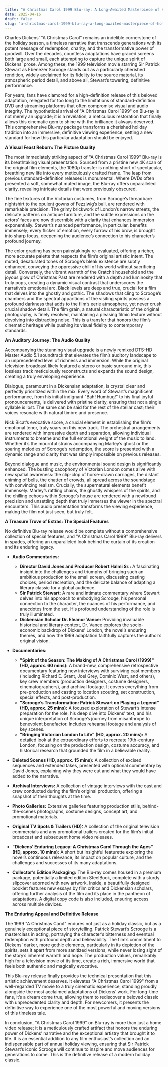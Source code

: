 ```yaml
---
title: "A Christmas Carol 1999 Blu-ray: A Long-Awaited Masterpiece of Holiday Cinema Reimagined"
date: 2025-04-16
draft: false
slug: "a-christmas-carol-1999-blu-ray-a-long-awaited-masterpiece-of-holiday-cinema-reimagined" 
---
```


Charles Dickens’ "A Christmas Carol" remains an indelible cornerstone of the holiday season, a timeless narrative that transcends generations with its potent message of redemption, charity, and the transformative power of goodwill. Over the decades, countless adaptations have graced screens both large and small, each attempting to capture the unique spirit of Dickens’ prose. Among these, the 1999 television movie starring Sir Patrick Stewart as Ebenezer Scrooge stands out as a particularly cherished rendition, widely acclaimed for its fidelity to the source material, its atmospheric period detail, and above all, Stewart’s towering, definitive performance.

For years, fans have clamored for a high-definition release of this beloved adaptation, relegated for too long to the limitations of standard-definition DVD and streaming platforms that often compromise visual and audio integrity. The hypothetical arrival of "A Christmas Carol 1999" on Blu-ray is not merely an upgrade; it is a revelation, a meticulous restoration that finally allows this cinematic gem to shine with the brilliance it always deserved. This comprehensive Blu-ray package transforms a cherished holiday tradition into an immersive, definitive viewing experience, setting a new standard for how this particular adaptation should be enjoyed.

**A Visual Feast Reborn: The Picture Quality**

The most immediately striking aspect of "A Christmas Carol 1999" Blu-ray is its breathtaking visual presentation. Sourced from a pristine new 4K scan of the original film elements, the 1080p transfer is nothing short of spectacular, breathing new life into every meticulously crafted frame. The leap from previous standard-definition releases is monumental. Where DVDs often presented a soft, somewhat muted image, the Blu-ray offers unparalleled clarity, revealing intricate details that were previously obscured.

The fine textures of the Victorian costumes, from Scrooge’s threadbare nightshirt to the opulent gowns of Fezziwig’s ball, are rendered with remarkable precision. The grimy brickwork of London’s narrow streets, the delicate patterns on antique furniture, and the subtle expressions on the actors’ faces are now discernible with a clarity that enhances immersion exponentially. Stewart’s nuanced performance, in particular, benefits immensely; every flicker of emotion, every furrow of his brow, is brought into sharp focus, deepening the audience’s connection to his character’s profound journey.

The color grading has been painstakingly re-evaluated, offering a richer, more accurate palette that respects the film’s original artistic intent. The muted, desaturated tones of Scrooge’s bleak existence are subtly enhanced, conveying the oppressive chill of his world without sacrificing detail. Conversely, the vibrant warmth of the Cratchit household and the joyous glow of Christmas Past are rendered with a depth and luminosity that truly pops, creating a dynamic visual contrast that underscores the narrative’s emotional arc. Black levels are deep and true, crucial for a film that delves into the ghostly and gothic. The shadows that cling to Scrooge’s chambers and the spectral apparitions of the visiting spirits possess a profound darkness that adds to the film’s eerie atmosphere, yet never crush crucial shadow detail. The film grain, a natural characteristic of the original photography, is finely resolved, maintaining a pleasing filmic texture without devolving into distracting noise. This is a transfer that honors the film’s cinematic heritage while pushing its visual fidelity to contemporary standards.

**An Auditory Journey: The Audio Quality**

Accompanying the stunning visual upgrade is a newly remixed DTS-HD Master Audio 5.1 soundtrack that elevates the film’s auditory landscape to an unprecedented level of richness and immersion. While the original television broadcast likely featured a stereo or basic surround mix, this lossless track meticulously reconstructs and expands the sound design, creating a truly enveloping experience.

Dialogue, paramount in a Dickensian adaptation, is crystal clear and perfectly prioritized within the mix. Every word of Stewart’s magnificent performance, from his initial indignant "Bah! Humbug!" to his final joyful pronouncements, is delivered with pristine clarity, ensuring that not a single syllable is lost. The same can be said for the rest of the stellar cast; their voices resonate with natural timbre and presence.

Nick Bicat’s evocative score, a crucial element in establishing the film’s emotional tenor, truly soars on this new track. The orchestral arrangements are rendered with impressive depth and separation, allowing individual instruments to breathe and the full emotional weight of the music to land. Whether it’s the mournful strains accompanying Marley’s ghost or the soaring melodies of Scrooge’s redemption, the score is presented with a dynamic range and clarity that was simply impossible on previous releases.

Beyond dialogue and music, the environmental sound design is significantly enhanced. The bustling cacophony of Victorian London comes alive with new spatial awareness: the clip-clop of horse-drawn carriages, the distant chiming of bells, the chatter of crowds, all spread across the soundstage with convincing realism. Crucially, the supernatural elements benefit immensely. Marley’s rattling chains, the ghostly whispers of the spirits, and the chilling echoes within Scrooge’s house are rendered with a newfound precision and unsettling depth that truly immerses the viewer in the spectral encounters. This audio presentation transforms the viewing experience, making the film not just seen, but truly felt.

**A Treasure Trove of Extras: The Special Features**

No definitive Blu-ray release would be complete without a comprehensive collection of special features, and "A Christmas Carol 1999" Blu-ray delivers in spades, offering an unparalleled look behind the curtain of its creation and its enduring legacy.

* **Audio Commentaries:**

  + **Director David Jones and Producer Robert Halmi Sr.:** A fascinating insight into the challenges and triumphs of bringing such an ambitious production to the small screen, discussing casting choices, period recreation, and the delicate balance of adapting a literary classic for a global audience.
  + **Sir Patrick Stewart:** A rare and intimate commentary where Stewart delves into his approach to embodying Scrooge, his personal connection to the character, the nuances of his performance, and anecdotes from the set. His profound understanding of the role is truly illuminated.
  + **Dickensian Scholar Dr. Eleanor Vance:** Providing invaluable historical and literary context, Dr. Vance explores the socio-economic backdrop of Dickens’ London, the novel’s enduring themes, and how the 1999 adaptation faithfully captures the author’s original vision.
* **Documentaries:**

  + **"Spirit of the Season: The Making of A Christmas Carol (1999)" (HD, approx. 60 mins):** A brand-new, comprehensive retrospective documentary featuring new interviews with surviving cast members (including Richard E. Grant, Joel Grey, Dominic West, and others), key crew members (production designers, costume designers, cinematographers), and archival footage. It covers everything from pre-production and casting to location scouting, set construction, special effects, and post-production.
  + **"Scrooge’s Transformation: Patrick Stewart on Playing a Legend" (HD, approx. 25 mins):** A focused exploration of Stewart’s intense preparation for the role, his deep dive into Dickens’ text, and his unique interpretation of Scrooge’s journey from misanthrope to benevolent benefactor. Includes rehearsal footage and analysis of key scenes.
  + **"Bringing Victorian London to Life" (HD, approx. 20 mins):** A detailed look at the extraordinary efforts to recreate 19th-century London, focusing on the production design, costume accuracy, and historical research that grounded the film in a believable reality.
* **Deleted Scenes (HD, approx. 15 mins):** A collection of excised sequences and extended takes, presented with optional commentary by David Jones, explaining why they were cut and what they would have added to the narrative.
* **Archival Interviews:** A collection of vintage interviews with the cast and crew conducted during the film’s original production, offering a snapshot of their thoughts at the time.
* **Photo Galleries:** Extensive galleries featuring production stills, behind-the-scenes photographs, costume designs, concept art, and promotional materials.
* **Original TV Spots & Trailers (HD):** A collection of the original television commercials and any promotional trailers created for the film’s initial broadcast and subsequent home video releases.
* **"Dickens’ Enduring Legacy: A Christmas Carol Through the Ages" (HD, approx. 10 mins):** A short but insightful featurette exploring the novel’s continuous relevance, its impact on popular culture, and the challenges and successes of its many adaptations.
* **Collector’s Edition Packaging:** The Blu-ray comes housed in a premium package, potentially a limited edition SteelBook, complete with a sturdy slipcover adorned with new artwork. Inside, a beautifully designed booklet features new essays by film critics and Dickensian scholars, offering further analysis of the film and its place in the pantheon of adaptations. A digital copy code is also included, ensuring access across multiple devices.

**The Enduring Appeal and Definitive Release**

The 1999 "A Christmas Carol" endures not just as a holiday classic, but as a genuinely exceptional piece of storytelling. Patrick Stewart’s Scrooge is a masterclass in acting, portraying the character’s bitterness and eventual redemption with profound depth and believability. The film’s commitment to Dickens’ darker, more gothic elements, particularly in its depiction of the spirits, sets it apart from more sanitized versions, while never losing sight of the story’s inherent warmth and hope. The production values, remarkably high for a television movie of its time, create a rich, immersive world that feels both authentic and magically evocative.

This Blu-ray release finally provides the technical presentation that this artistic achievement deserves. It elevates "A Christmas Carol 1999" from a well-regarded TV movie to a truly cinematic experience, standing proudly alongside the most acclaimed adaptations of Dickens’ work. For long-time fans, it’s a dream come true, allowing them to rediscover a beloved classic with unprecedented clarity and depth. For newcomers, it presents the definitive way to experience one of the most powerful and moving versions of this timeless tale.

In conclusion, "A Christmas Carol 1999" on Blu-ray is more than just a home video release; it is a meticulously crafted artifact that honors the enduring power of Dickens’ narrative and the exceptional artistry that brought it to life. It is an essential addition to any film enthusiast’s collection and an indispensable part of annual holiday viewing, ensuring that Sir Patrick Stewart’s iconic Scrooge will continue to inspire and move audiences for generations to come. This is the definitive release of a modern holiday classic.
